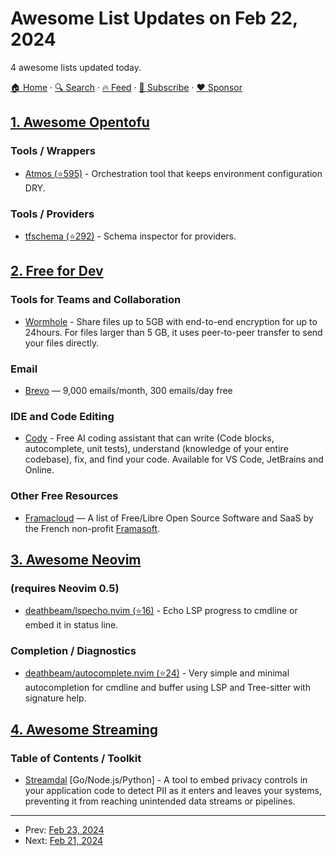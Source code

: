 # Awesome List Updates on Feb 22, 2024

4 awesome lists updated today.

[🏠 Home](/README.md) · [🔍 Search](https://www.trackawesomelist.com/search/) · [🔥 Feed](https://www.trackawesomelist.com/rss.xml) · [📮 Subscribe](https://trackawesomelist.us17.list-manage.com/subscribe?u=d2f0117aa829c83a63ec63c2f&id=36a103854c) · [❤️  Sponsor](https://github.com/sponsors/theowenyoung)



## [1. Awesome Opentofu](/content/virtualroot/awesome-opentofu/README.md)

### Tools / Wrappers

*   [Atmos (⭐595)](https://github.com/cloudposse/atmos) - Orchestration tool that keeps environment configuration DRY.

### Tools / Providers

*   [tfschema (⭐292)](https://github.com/minamijoyo/tfschema) - Schema inspector for providers.

## [2. Free for Dev](/content/ripienaar/free-for-dev/README.md)

### Tools for Teams and Collaboration

*   [Wormhole](https://wormhole.app/) - Share files up to 5GB with end-to-end encryption for up to 24hours. For files larger than 5 GB, it uses peer-to-peer transfer to send your files directly.

### Email

*   [Brevo](https://www.brevo.com/) — 9,000 emails/month, 300 emails/day free

### IDE and Code Editing

*   [Cody](https://sourcegraph.com/cody) - Free AI coding assistant that can write (Code blocks, autocomplete, unit tests), understand (knowledge of your entire codebase), fix, and find your code. Available for VS Code, JetBrains and Online.

### Other Free Resources

*   [Framacloud](https://degooglisons-internet.org/en/) — A list of Free/Libre Open Source Software and SaaS by the French non-profit [Framasoft](https://framasoft.org/en/).

## [3. Awesome Neovim](/content/rockerBOO/awesome-neovim/README.md)

### (requires Neovim 0.5)

*   [deathbeam/lspecho.nvim (⭐16)](https://github.com/deathbeam/lspecho.nvim) - Echo LSP progress to cmdline or embed it in status line.

### Completion / Diagnostics

*   [deathbeam/autocomplete.nvim (⭐24)](https://github.com/deathbeam/autocomplete.nvim) - Very simple and minimal autocompletion for cmdline and buffer using LSP and Tree-sitter with signature help.

## [4. Awesome Streaming](/content/manuzhang/awesome-streaming/README.md)

### Table of Contents / Toolkit

*   [Streamdal](https://streamdal.com) \[Go/Node.js/Python] - A tool to embed privacy controls in your application code to detect PII as it enters and leaves your systems, preventing it from reaching unintended data streams or pipelines.

---

- Prev: [Feb 23, 2024](/content/2024/02/23/README.md)
- Next: [Feb 21, 2024](/content/2024/02/21/README.md)